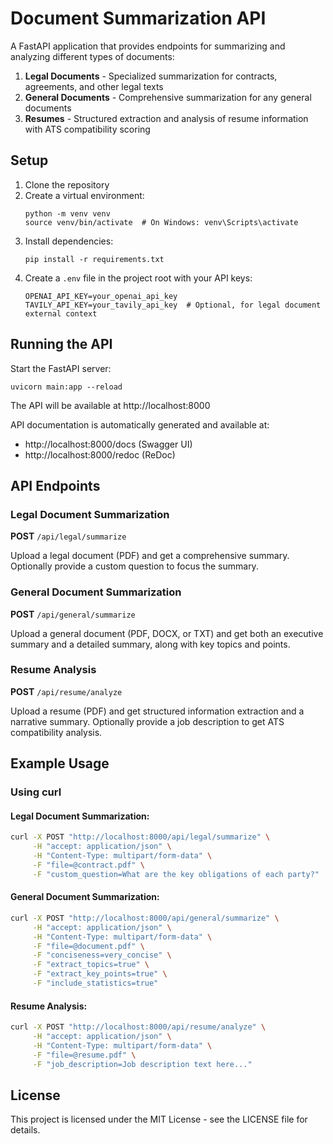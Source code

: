 # Document Summarization API

A FastAPI application that provides endpoints for summarizing and analyzing different types of documents:

1. **Legal Documents** - Specialized summarization for contracts, agreements, and other legal texts
2. **General Documents** - Comprehensive summarization for any general documents
3. **Resumes** - Structured extraction and analysis of resume information with ATS compatibility scoring

## Setup

1. Clone the repository
2. Create a virtual environment:
   ```
   python -m venv venv
   source venv/bin/activate  # On Windows: venv\Scripts\activate
   ```
3. Install dependencies:
   ```
   pip install -r requirements.txt
   ```
4. Create a `.env` file in the project root with your API keys:
   ```
   OPENAI_API_KEY=your_openai_api_key
   TAVILY_API_KEY=your_tavily_api_key  # Optional, for legal document external context
   ```

## Running the API

Start the FastAPI server:

```
uvicorn main:app --reload
```

The API will be available at http://localhost:8000

API documentation is automatically generated and available at:
- http://localhost:8000/docs (Swagger UI)
- http://localhost:8000/redoc (ReDoc)

## API Endpoints

### Legal Document Summarization

**POST** `/api/legal/summarize`

Upload a legal document (PDF) and get a comprehensive summary. Optionally provide a custom question to focus the summary.

### General Document Summarization 

**POST** `/api/general/summarize`

Upload a general document (PDF, DOCX, or TXT) and get both an executive summary and a detailed summary, along with key topics and points.

### Resume Analysis

**POST** `/api/resume/analyze`

Upload a resume (PDF) and get structured information extraction and a narrative summary. Optionally provide a job description to get ATS compatibility analysis.

## Example Usage

### Using curl

#### Legal Document Summarization:
```bash
curl -X POST "http://localhost:8000/api/legal/summarize" \
     -H "accept: application/json" \
     -H "Content-Type: multipart/form-data" \
     -F "file=@contract.pdf" \
     -F "custom_question=What are the key obligations of each party?"
```

#### General Document Summarization:
```bash
curl -X POST "http://localhost:8000/api/general/summarize" \
     -H "accept: application/json" \
     -H "Content-Type: multipart/form-data" \
     -F "file=@document.pdf" \
     -F "conciseness=very_concise" \
     -F "extract_topics=true" \
     -F "extract_key_points=true" \
     -F "include_statistics=true"
```

#### Resume Analysis:
```bash
curl -X POST "http://localhost:8000/api/resume/analyze" \
     -H "accept: application/json" \
     -H "Content-Type: multipart/form-data" \
     -F "file=@resume.pdf" \
     -F "job_description=Job description text here..."
```

## License

This project is licensed under the MIT License - see the LICENSE file for details.
